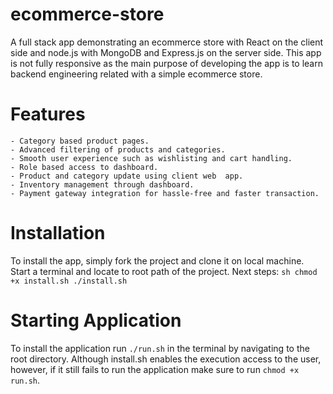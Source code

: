 # ecommerce-store
A full stack app demonstrating an ecommerce store with React on the client side and node.js with MongoDB and Express.js on the server side. This app is not fully responsive as the main purpose of developing the app is to learn backend engineering related with a simple ecommerce store.

# Features
    - Category based product pages.
    - Advanced filtering of products and categories.
    - Smooth user experience such as wishlisting and cart handling.
    - Role based access to dashboard.
    - Product and category update using client web  app.
    - Inventory management through dashboard.
    - Payment gateway integration for hassle-free and faster transaction.

# Installation
To install the app, simply fork the project and clone it on local machine. Start a terminal and locate to root path of the project. Next steps:
    ```sh
        chmod +x install.sh
        ./install.sh
    ```
# Starting Application
To install the application run ```./run.sh``` in the terminal by navigating to the root directory. Although install.sh enables the execution access to the user, however, if it still fails to run the application make sure to run ```chmod +x run.sh```.  


